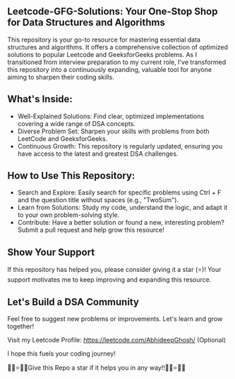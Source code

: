 ## Leetcode-GFG-Solutions: Your One-Stop Shop for Data Structures and Algorithms

This repository is your go-to resource for mastering essential data structures and algorithms. It offers a comprehensive collection of optimized solutions to popular Leetcode and GeeksforGeeks problems. As I transitioned from interview preparation to my current role, I've transformed this repository into a continuously expanding, valuable tool for anyone aiming to sharpen their coding skills.

## What's Inside:

+ Well-Explained Solutions: Find clear, optimized implementations covering a wide range of DSA concepts.
+ Diverse Problem Set: Sharpen your skills with problems from both LeetCode and GeeksforGeeks.
+ Continuous Growth: This repository is regularly updated, ensuring you have access to the latest and greatest DSA challenges.

## How to Use This Repository:

+ Search and Explore: Easily search for specific problems using Ctrl + F and the question title without spaces (e.g., "TwoSum").
+ Learn from Solutions: Study my code, understand the logic, and adapt it to your own problem-solving style.
+ Contribute: Have a better solution or found a new, interesting problem? Submit a pull request and help grow this resource!

## Show Your Support

If this repository has helped you, please consider giving it a star (⭐)! Your support motivates me to keep improving and expanding this resource.

## Let's Build a DSA Community

Feel free to suggest new problems or improvements. Let's learn and grow together!

Visit my Leetcode Profile: https://leetcode.com/AbhideepGhosh/ (Optional)

I hope this fuels your coding journey!

🌠💫⭐🌃🌟Give this Repo a star if it helps you in any way!!🌟🌃⭐💫🌠
